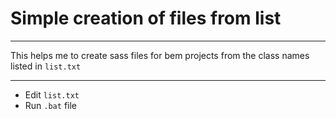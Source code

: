 # Simple creation of files from list

---

This helps me to create sass files for bem projects from the class names listed in `list.txt`

---
* Edit `list.txt`
* Run `.bat` file
